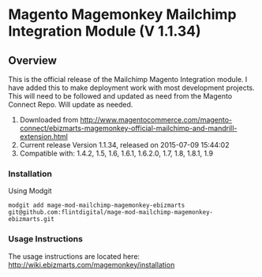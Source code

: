 # Magento Magemonkey Mailchimp Integration Module (V 1.1.34)

## Overview
This is the official release of the Mailchimp Magento Integration module. I have added this to make deployment work with most development projects. This will need to be followed and updated as need from the Magento Connect Repo. Will update as needed.

1. Downloaded from http://www.magentocommerce.com/magento-connect/ebizmarts-magemonkey-official-mailchimp-and-mandrill-extension.html
2. Current release Version 1.1.34, released on 2015-07-09 15:44:02
3. Compatible with: 1.4.2, 1.5, 1.6, 1.6.1, 1.6.2.0, 1.7, 1.8, 1.8.1, 1.9

### Installation
Using Modgit

`modgit add mage-mod-mailchimp-magemonkey-ebizmarts git@github.com:flintdigital/mage-mod-mailchimp-magemonkey-ebizmarts.git`

### Usage Instructions
The usage instructions are located here: http://wiki.ebizmarts.com/magemonkey/installation
